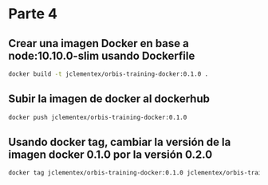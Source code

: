 # Parte 4

## Crear una imagen Docker en base a node:10.10.0-slim usando Dockerfile

```sh
docker build -t jclementex/orbis-training-docker:0.1.0 .
```

## Subir la imagen de docker al dockerhub

```sh
docker push jclementex/orbis-training-docker:0.1.0
```

## Usando docker tag, cambiar la versión de la imagen docker 0.1.0 por la versión 0.2.0

```sh
docker tag jclementex/orbis-training-docker:0.1.0 jclementex/orbis-training-docker:0.2.0
```

